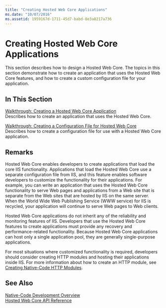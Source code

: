 ```yaml
---
title: "Creating Hosted Web Core Applications"
ms.date: "10/07/2016"
ms.assetid: 1959167d-1711-45d7-babd-8e3a8217a736
---
```

# Creating Hosted Web Core Applications
This section describes how to design a Hosted Web Core. The topics in this section demonstrate how to create an application that uses the Hosted Web Core features, and how to create a custom configuration file for your application.  
  
## In This Section  
 [Walkthrough: Creating a Hosted Web Core Application](../../web-development-reference/native-code-development-overview/walkthrough-creating-a-hosted-web-core-application.md)  
 Describes how to create an application that uses the Hosted Web Core.  
  
 [Walkthrough: Creating a Configuration File for Hosted Web Core](../../web-development-reference/native-code-development-overview/walkthrough-creating-a-configuration-file-for-hosted-web-core.md)  
 Describes how to create a configuration file for use with a Hosted Web Core application.  
  
## Remarks  
 Hosted Web Core enables developers to create applications that load the core IIS functionality. Applications that load the Hosted Web Core use a separate configuration file from IIS, and this feature enables software developers to customize the functionality for their applications. For example, you can write an application that uses the Hosted Web Core functionality to serve Web pages and applications from a Web site that is separate from the Web sites that are hosted by IIS on the same server. When the World Wide Web Publishing Service (WWW service) for IIS is recycled, your application will continue to serve Web pages to Web clients.  
  
 Hosted Web Core applications do not inherit any of the reliability and monitoring features of IIS. Developers that use the Hosted Web Core features to create applications must provide any recovery and performance-related functionality. Because Hosted Web Core applications can host only a single application pool, they are generally single-purpose applications.  
  
 For most situations where customized functionality is required, developers should consider creating HTTP modules and hosting their applications inside IIS. For more information about how to create an HTTP module, see [Creating Native-Code HTTP Modules](../../web-development-reference/native-code-development-overview/creating-native-code-http-modules.md).  
  
## See Also  
 [Native-Code Development Overview](../../web-development-reference/native-code-development-overview/native-code-development-overview.md)   
 [Hosted Web Core API Reference](../../web-development-reference/native-code-api-reference/hosted-web-core-api-reference.md)
